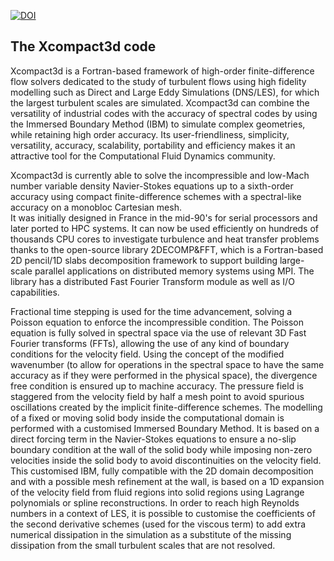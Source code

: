 
[![DOI](https://zenodo.org/badge/127266756.svg)](https://zenodo.org/badge/latestdoi/127266756)

## The Xcompact3d code

Xcompact3d is a Fortran-based framework of high-order finite-difference flow solvers 
dedicated to the study of turbulent flows using high fidelity modelling such as 
Direct and Large Eddy Simulations (DNS/LES), for which the largest turbulent scales are simulated.
Xcompact3d can combine the versatility of industrial codes with the accuracy of spectral codes by using 
the Immersed Boundary Method (IBM) to simulate complex geometries, while retaining high order accuracy. 
Its user-friendliness, simplicity, versatility, accuracy, scalability, portability and efficiency 
makes it an attractive tool for the Computational Fluid Dynamics community.

Xcompact3d is currently able to solve the incompressible and low-Mach number variable density 
Navier-Stokes equations up to a sixth-order accuracy using compact finite-difference schemes 
with a spectral-like accuracy on a monobloc Cartesian mesh.  
It was initially designed in France in the mid-90's for serial processors and later ported to HPC systems. 
It can now be used efficiently on hundreds of thousands CPU cores to investigate turbulence 
and heat transfer problems thanks to the open-source library 2DECOMP&FFT, 
which is a Fortran-based 2D pencil/1D slabs decomposition framework to support building 
large-scale parallel applications on distributed memory systems using MPI. 
The library has a distributed Fast Fourier Transform module as well as I/O capabilities.

Fractional time stepping is used for the time advancement, solving a Poisson equation to enforce the incompressible condition. 
The Poisson equation is fully solved in spectral space via the use of relevant 3D Fast Fourier transforms (FFTs),
allowing the use of any kind of boundary conditions for the velocity field. 
Using the concept of the modified wavenumber (to allow for operations in the spectral space 
to have the same accuracy as if they were performed in the physical space), 
the divergence free condition is ensured up to machine accuracy. 
The pressure field is staggered from the velocity field by half a mesh point 
to avoid spurious oscillations created by the implicit finite-difference schemes. 
The modelling of a fixed or moving solid body inside the computational domain is performed 
with a customised Immersed Boundary Method. 
It is based on a direct forcing term in the Navier-Stokes equations to ensure a no-slip boundary condition 
at the wall of the solid body while imposing non-zero velocities inside the solid body 
to avoid discontinuities on the velocity field. 
This customised IBM, fully compatible with the 2D domain decomposition 
and with a possible mesh refinement at the wall, 
is based on a 1D expansion of the velocity field from fluid regions into solid regions 
using Lagrange polynomials or spline reconstructions. 
In order to reach high Reynolds numbers in a context of LES, 
it is possible to customise the coefficients of the second derivative schemes (used for the viscous term) 
to add extra numerical dissipation in the simulation as a substitute of the missing dissipation 
from the small turbulent scales that are not resolved. 



